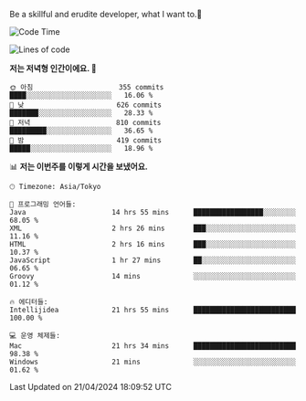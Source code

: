 Be a skillful and erudite developer, what I want to.👶

<!--START_SECTION:waka-->
![Code Time](http://img.shields.io/badge/Code%20Time-716%20hrs%2048%20mins-blue)

![Lines of code](https://img.shields.io/badge/%EC%A0%80%EB%8A%94%20%EC%97%AC%ED%83%9C%EA%B9%8C%EC%A7%80%20-1.6%20million%20%EC%A4%84%EC%9D%98%20%EC%BD%94%EB%93%9C%EB%A5%BC%20%EC%9E%91%EC%84%B1%ED%96%88%EC%96%B4%EC%9A%94.-blue)

**저는 저녁형 인간이에요. 🦉** 

```text
🌞 아침                     355 commits         ████░░░░░░░░░░░░░░░░░░░░░   16.06 % 
🌆 낮　                     626 commits         ███████░░░░░░░░░░░░░░░░░░   28.33 % 
🌃 저녁                     810 commits         █████████░░░░░░░░░░░░░░░░   36.65 % 
🌙 밤　                     419 commits         █████░░░░░░░░░░░░░░░░░░░░   18.96 % 
```


📊 **저는 이번주를 이렇게 시간을 보냈어요.** 

```text
🕑︎ Timezone: Asia/Tokyo

💬 프로그래밍 언어들: 
Java                     14 hrs 55 mins      █████████████████░░░░░░░░   68.05 % 
XML                      2 hrs 26 mins       ███░░░░░░░░░░░░░░░░░░░░░░   11.16 % 
HTML                     2 hrs 16 mins       ███░░░░░░░░░░░░░░░░░░░░░░   10.37 % 
JavaScript               1 hr 27 mins        ██░░░░░░░░░░░░░░░░░░░░░░░   06.65 % 
Groovy                   14 mins             ░░░░░░░░░░░░░░░░░░░░░░░░░   01.12 % 

🔥 에디터들: 
Intellijidea             21 hrs 55 mins      █████████████████████████   100.00 % 

💻 운영 체제들: 
Mac                      21 hrs 34 mins      █████████████████████████   98.38 % 
Windows                  21 mins             ░░░░░░░░░░░░░░░░░░░░░░░░░   01.62 % 
```


 Last Updated on 21/04/2024 18:09:52 UTC
<!--END_SECTION:waka-->
